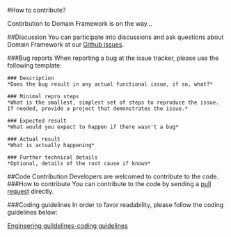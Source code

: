 #How to contribute?

Contirbution to Domain Framework is on the way...

##Discussion
You can participate into discussions and ask questions about Domain Framework at our [Github issues](https://github.com/OData/DomainFramework/issues). 


###Bug reports
When reporting a bug at the issue tracker, please use the following template:
```
### Description
*Does the bug result in any actual functional issue, if so, what?*  

### Minimal repro steps
*What is the smallest, simplest set of steps to reproduce the issue. If needed, provide a project that demonstrates the issue.*  

### Expected result
*What would you expect to happen if there wasn't a bug*  

### Actual result
*What is actually happening*  

### Further technical details
*Optional, details of the root cause if known*  
```
##Code Contribution
Developers are welcomed to contribute to the code.
###How to contribute
You can contribute to the code by sending a [pull request](https://help.github.com/articles/using-pull-requests/) directly.

###Coding guidelines
In order to favor readability, please follow the coding guidelines below:

[Engineering guildelines-coding guidelines](https://github.com/aspnet/Home/wiki/Engineering-guidelines#coding-guidelines)

